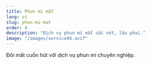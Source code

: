 ```yaml
---
title: Phun mí mắt
lang: vi
slug: phun-mi-mat
order: 4
description: "Dịch vụ phun mí mắt sắc nét, lâu phai."
image: "/images/service04.avif"
---
```

Đôi mắt cuốn hút với dịch vụ phun mí chuyên nghiệp.
